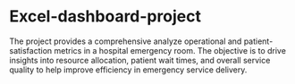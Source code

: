 # Excel-dashboard-project
The project provides a comprehensive analyze operational and patient-satisfaction metrics in a hospital emergency room. The objective is to drive insights into resource allocation, patient wait times, and overall service quality to help improve efficiency in emergency service delivery.
